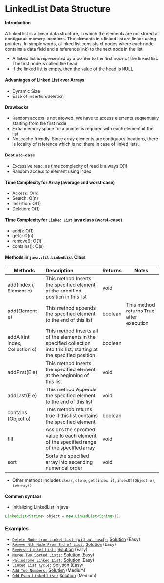 # LinkedList Data Structure

#### Introduction
A linked list is a linear data structure, in which the elements are not stored at contiguous memory locations. 
The elements in a linked list are linked using pointers.
In simple words, a linked list consists of nodes where each node contains a data field and a reference(link) to the next node in the list
- A linked list is represented by a pointer to the first node of the linked list. The first node is called the head
- If the linked list is empty, then the value of the head is NULL

#### Advantages of Linked List over Arrays
- Dynamic Size
- Ease of insertion/deletion

#### Drawbacks
- Random access is not allowed. We have to access elements sequentially starting from the first node
- Extra memory space for a pointer is required with each element of the list
- Not cache friendly. Since array elements are contiguous locations, there is locality of reference which is not there in case of linked lists.

#### Best use-case
- Excessive read, as time complexity of read is always O(1)
- Random access to element using index

#### Time Complexity for Array (average and worst-case)
- Access: O(n)
- Search: O(n)
- Insertion: O(1)
- Deletion: O(1)

#### Time Complexity for `Linked List` java class (worst-case)
- add(): O(1)
- get(): O(n)
- remove(): O(1)
- contains(): O(n)

#### Methods in `java.util.LinkedList` Class
| Methods | Description | Returns | Notes | 
| ------- | :----------- | ------- | ---- |
| add(index i, Element e) | This method Inserts the specified element at the specified position in this list | void |
| add(Element e) | This method appends the specified element to the end of this list | boolean | This method returns True after execution
| addAll​(int index, Collection c) | This method Inserts all of the elements in the specified collection into this list, starting at the specified position | boolean |
| addFirst​(E e) | This method Inserts the specified element at the beginning of this list | void | 
| addLast​(E e) | This method Appends the specified element to the end of this list | void | 
| contains​(Object o) | This method returns true if this list contains the specified element | boolean |
| fill | Assigns the specified value to each element of the specified range of the specified array | void | 
| sort | Sorts the specified array into ascending numerical order | void 

- Other methods includes `clear`, `clone`, `get(index i)`, `indexOf(Object o)`, `toArray()`  

#### Common syntaxs
- Initializing LinkedList in java
```java
LinkedList<String> object = new LinkedList<String>();
```

### Examples
- [`Delete Node from Linked List (without head):`](https://leetcode.com/problems/delete-node-in-a-linked-list/) [Solution](./src/practice/examples/DeleteNode.java) (Easy)
- [`Remove Nth Node From End of List:`](https://leetcode.com/problems/remove-nth-node-from-end-of-list/) [Solution](./src/practice/examples/RemoveNthNodeFromEnd.java) (Easy)
- [`Reverse Linked List:`](https://leetcode.com/problems/reverse-linked-list/) [Solution](./src/practice/examples/ReverseLL.java) (Easy)
- [`Merge Two Sorted Lists:`](https://leetcode.com/problems/merge-two-sorted-lists/) [Solution](./src/practice/examples/Merge2SortedLL.java) (Easy)
- [`Palindrome Linked List:`](https://leetcode.com/problems/palindrome-linked-list/) [Solution](./src/practice/examples/PalindromeLL.java) (Easy)
- [`Linked List Cycle:`](https://leetcode.com/problems/linked-list-cycle/) [Solution](./src/practice/examples/LLCycle.java) (Easy)
- [`Add Two Numbers:`](https://leetcode.com/problems/add-two-numbers/) [Solution](./src/practice/examples/AddTwoNumbers.java) (Medium)
- [`Odd Even Linked List:`](https://leetcode.com/problems/odd-even-linked-list/) [Solution](./src/practice/examples/OddEvenLL.java) (Medium)